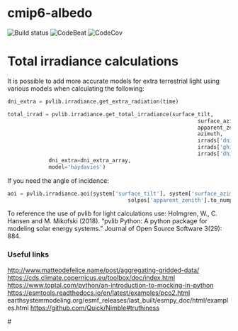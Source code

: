 # cmip6-albedo

![Build status][image-1]
![CodeBeat][image-2]
![CodeCov][image-3]

# Total irradiance calculations
It is possible to add more accurate models for extra terrestrial light using various models when 
calculating the following:
```python
dni_extra = pvlib.irradiance.get_extra_radiation(time)

total_irrad = pvlib.irradiance.get_total_irradiance(surface_tilt,
                                                            surface_azimuth,
                                                            apparent_zenith,
                                                            azimuth,
                                                            irrads['dni'],
                                                            irrads['ghi'],
                                                            irrads['dhi'],
             dni_extra=dni_extra_array,
             model='haydavies')
```

If you need the angle of incidence:
```python
aoi = pvlib.irradiance.aoi(system['surface_tilt'], system['surface_azimuth'],
                                      solpos['apparent_zenith'].to_numpy(), 	   solpos['azimuth'].to_numpy())
```
To reference the use of pvlib for light calculations use:
Holmgren, W., C. Hansen and M. Mikofski (2018). “pvlib Python: A python package for modeling solar energy systems.” 
Journal of Open Source Software 3(29): 884.

### Useful links
http://www.matteodefelice.name/post/aggregating-gridded-data/
https://cds.climate.copernicus.eu/toolbox/doc/index.html
https://www.toptal.com/python/an-introduction-to-mocking-in-python
https://esmtools.readthedocs.io/en/latest/examples/pco2.html
earthsystemmodeling.org/esmf\_releases/last\_built/esmpy\_doc/html/examples.html
https://github.com/Quick/Nimble#truthiness

\#

[image-1]:	https://badge.buildkite.com/998b597662a8db957ab524d2660958105de691cc0bc1753594.svg
[image-2]:	https://codebeat.co/badges/8bf4f052-6579-47fa-a552-b221154549c0
[image-3]:	https://codecov.io/gh/trondkr/cmip6-albedo/branch/master/graph/badge.svg